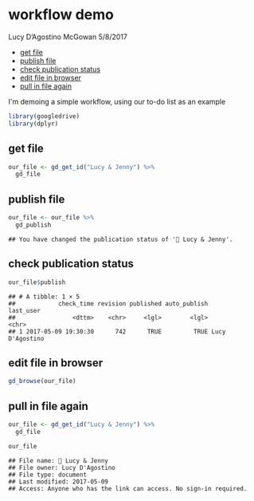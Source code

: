 workflow demo
================
Lucy D’Agostino McGowan
5/8/2017

-   [get file](#get-file)
-   [publish file](#publish-file)
-   [check publication status](#check-publication-status)
-   [edit file in browser](#edit-file-in-browser)
-   [pull in file again](#pull-in-file-again)

I'm demoing a simple workflow, using our to-do list as an example

``` r
library(googledrive)
library(dplyr)
```

get file
--------

``` r
our_file <- gd_get_id("Lucy & Jenny") %>% 
  gd_file
```

publish file
------------

``` r
our_file <- our_file %>%
  gd_publish
```

    ## You have changed the publication status of '🌻 Lucy & Jenny'.

check publication status
------------------------

``` r
our_file$publish
```

    ## # A tibble: 1 × 5
    ##            check_time revision published auto_publish       last_user
    ##                <dttm>    <chr>     <lgl>        <lgl>           <chr>
    ## 1 2017-05-09 19:30:30      742      TRUE         TRUE Lucy D'Agostino

edit file in browser
--------------------

``` r
gd_browse(our_file)
```

pull in file again
------------------

``` r
our_file <- gd_get_id("Lucy & Jenny") %>% 
  gd_file
```

``` r
our_file
```

    ## File name: 🌻 Lucy & Jenny 
    ## File owner: Lucy D'Agostino 
    ## File type: document 
    ## Last modified: 2017-05-09 
    ## Access: Anyone who has the link can access. No sign-in required.
